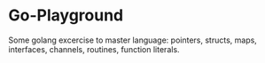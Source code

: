# Go-Playground
Some golang excercise to master language: pointers, structs, maps, interfaces, channels, routines, function literals.
